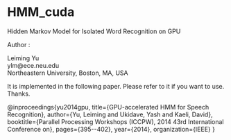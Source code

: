 # HMM_cuda
Hidden Markov Model for Isolated Word Recognition on GPU

Author : 
<div>      Leiming Yu </div>
<div>      ylm@ece.neu.edu</div>
Northeastern University, Boston, MA, USA <br>
         

It is implemented in the following paper. Please refer to it if you want to use. Thanks.

@inproceedings{yu2014gpu,
  title={GPU-accelerated HMM for Speech Recognition},
  author={Yu, Leiming and Ukidave, Yash and Kaeli, David},
  booktitle={Parallel Processing Workshops (ICCPW), 2014 43rd International Conference on},
  pages={395--402},
  year={2014},
  organization={IEEE}
}
